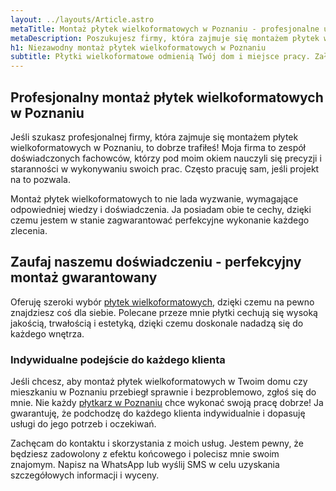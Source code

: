 ```yaml
---
layout: ../layouts/Article.astro
metaTitle: Montaż płytek wielkoformatowych w Poznaniu - profesjonalne usługi
metaDescription: Poszukujesz firmy, która zajmuje się montażem płytek wielkoformatowych w Poznaniu? Jestem ekspertem, który zapewnia perfekcyjne wykonanie każdego zlecenia. Oferuję szeroki wybór wysokiej jakości płytek oraz indywidualne podejście do każdego klienta. Skontaktuj się ze mną już dziś i zamów moje usługi. Gwarantuję satysfakcję z efektu końcowego.
h1: Niezawodny montaż płytek wielkoformatowych w Poznaniu
subtitle: Płytki wielkoformatowe odmienią Twój dom i miejsce pracy. Założę się o to.
---
```

## Profesjonalny montaż płytek wielkoformatowych w Poznaniu
Jeśli szukasz profesjonalnej firmy, która zajmuje się montażem płytek wielkoformatowych w Poznaniu, to dobrze trafiłeś! Moja firma to zespół doświadczonych fachowców, którzy pod moim okiem nauczyli się precyzji i staranności w wykonywaniu swoich prac. Często pracuję sam, jeśli projekt na to pozwala.

Montaż płytek wielkoformatowych to nie lada wyzwanie, wymagające odpowiedniej wiedzy i doświadczenia. Ja posiadam obie te cechy, dzięki czemu jestem w stanie zagwarantować perfekcyjne wykonanie każdego zlecenia.

## Zaufaj naszemu doświadczeniu - perfekcyjny montaż gwarantowany
Oferuję szeroki wybór [płytek wielkoformatowych](/plytki-wielkoformatowe-poznan), dzięki czemu na pewno znajdziesz coś dla siebie. Polecane przeze mnie płytki cechują się wysoką jakością, trwałością i estetyką, dzięki czemu doskonale nadadzą się do każdego wnętrza.

### Indywidualne podejście do każdego klienta
Jeśli chcesz, aby montaż płytek wielkoformatowych w Twoim domu czy mieszkaniu w Poznaniu przebiegł sprawnie i bezproblemowo, zgłoś się do mnie. Nie każdy [płytkarz w Poznaniu](/plytkarz-poznan) chce wykonać swoją pracę dobrze! Ja gwarantuję, że podchodzę do każdego klienta indywidualnie i dopasuję usługi do jego potrzeb i oczekiwań.

Zachęcam do kontaktu i skorzystania z moich usług. Jestem pewny, że będziesz zadowolony z efektu końcowego i polecisz mnie swoim znajomym. Napisz na WhatsApp lub wyślij SMS w celu uzyskania szczegółowych informacji i wyceny.